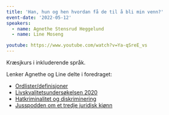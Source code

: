 ```yaml
---
title: 'Han, hun og hen hvordan få de til å bli min venn?'
event-date: '2022-05-12'
speakers:
  - name: Agnethe Stensrud Heggelund
  - name: Line Moseng

youtube: https://www.youtube.com/watch?v=Ya-qSreE_vs
---
```


Kræsjkurs i inkluderende språk.

Lenker Agnethe og Line delte i foredraget:

* [Ordlister/definisjoner](https://bufdir.no/lhbt/LHBT_ordlista/)
* [Livskvalitetsundersøkelsen 2020](https://www.ssb.no/sosiale-forhold-og-kriminalitet/artikler-og-publikasjoner/1-av-3-skeive-lite-tilfreds-med-egen-psykisk-helse)
* [Hatkriminalitet og diskriminering](https://www.bufdir.no/Statistikk_og_analyse/lhbtiq/Hatkriminalitet_og_diskriminering/)
* [Jusspodden om et tredje juridisk kjønn](https://pod.space/erdetlov/95-hun-han-hen-et-tredje-juridiske-kjonn)